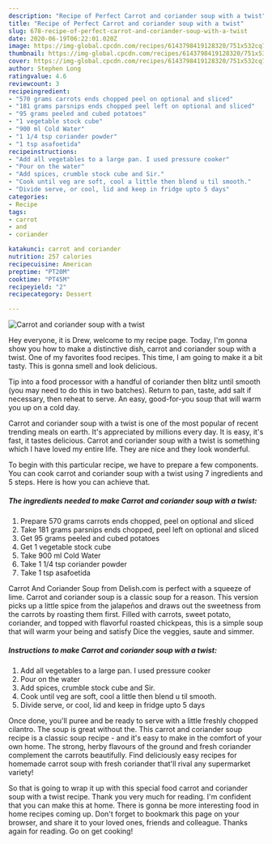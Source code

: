 ```yaml
---
description: "Recipe of Perfect Carrot and coriander soup with a twist"
title: "Recipe of Perfect Carrot and coriander soup with a twist"
slug: 678-recipe-of-perfect-carrot-and-coriander-soup-with-a-twist
date: 2020-06-19T06:22:01.020Z
image: https://img-global.cpcdn.com/recipes/6143798419128320/751x532cq70/carrot-and-coriander-soup-with-a-twist-recipe-main-photo.jpg
thumbnail: https://img-global.cpcdn.com/recipes/6143798419128320/751x532cq70/carrot-and-coriander-soup-with-a-twist-recipe-main-photo.jpg
cover: https://img-global.cpcdn.com/recipes/6143798419128320/751x532cq70/carrot-and-coriander-soup-with-a-twist-recipe-main-photo.jpg
author: Stephen Long
ratingvalue: 4.6
reviewcount: 3
recipeingredient:
- "570 grams carrots ends chopped peel on optional and sliced"
- "181 grams parsnips ends chopped peel left on optional and sliced"
- "95 grams peeled and cubed potatoes"
- "1 vegetable stock cube"
- "900 ml Cold Water"
- "1 1/4 tsp coriander powder"
- "1 tsp asafoetida"
recipeinstructions:
- "Add all vegetables to a large pan. I used pressure cooker"
- "Pour on the water"
- "Add spices, crumble stock cube and Sir."
- "Cook until veg are soft, cool a little then blend u til smooth."
- "Divide serve, or cool, lid and keep in fridge upto 5 days"
categories:
- Recipe
tags:
- carrot
- and
- coriander

katakunci: carrot and coriander 
nutrition: 257 calories
recipecuisine: American
preptime: "PT20M"
cooktime: "PT45M"
recipeyield: "2"
recipecategory: Dessert

---
```



![Carrot and coriander soup with a twist](https://img-global.cpcdn.com/recipes/6143798419128320/751x532cq70/carrot-and-coriander-soup-with-a-twist-recipe-main-photo.jpg)

Hey everyone, it is Drew, welcome to my recipe page. Today, I'm gonna show you how to make a distinctive dish, carrot and coriander soup with a twist. One of my favorites food recipes. This time, I am going to make it a bit tasty. This is gonna smell and look delicious.

Tip into a food processor with a handful of coriander then blitz until smooth (you may need to do this in two batches). Return to pan, taste, add salt if necessary, then reheat to serve. An easy, good-for-you soup that will warm you up on a cold day.

Carrot and coriander soup with a twist is one of the most popular of recent trending meals on earth. It's appreciated by millions every day. It is easy, it's fast, it tastes delicious. Carrot and coriander soup with a twist is something which I have loved my entire life. They are nice and they look wonderful.


To begin with this particular recipe, we have to prepare a few components. You can cook carrot and coriander soup with a twist using 7 ingredients and 5 steps. Here is how you can achieve that.

<!--inarticleads1-->

##### The ingredients needed to make Carrot and coriander soup with a twist:

1. Prepare 570 grams carrots ends chopped, peel on optional and sliced
1. Take 181 grams parsnips ends chopped, peel left on optional and sliced
1. Get 95 grams peeled and cubed potatoes
1. Get 1 vegetable stock cube
1. Take 900 ml Cold Water
1. Take 1 1/4 tsp coriander powder
1. Take 1 tsp asafoetida


Carrot And Coriander Soup from Delish.com is perfect with a squeeze of lime. Carrot and coriander soup is a classic soup for a reason. This version picks up a little spice from the jalapeños and draws out the sweetness from the carrots by roasting them first. Filled with carrots, sweet potato, coriander, and topped with flavorful roasted chickpeas, this is a simple soup that will warm your being and satisfy Dice the veggies, saute and simmer. 

<!--inarticleads2-->

##### Instructions to make Carrot and coriander soup with a twist:

1. Add all vegetables to a large pan. I used pressure cooker
1. Pour on the water
1. Add spices, crumble stock cube and Sir.
1. Cook until veg are soft, cool a little then blend u til smooth.
1. Divide serve, or cool, lid and keep in fridge upto 5 days


Once done, you&#39;ll puree and be ready to serve with a little freshly chopped cilantro. The soup is great without the. This carrot and coriander soup recipe is a classic soup recipe - and it&#39;s easy to make in the comfort of your own home. The strong, herby flavours of the ground and fresh coriander complement the carrots beautifully. Find deliciously easy recipes for homemade carrot soup with fresh coriander that&#39;ll rival any supermarket variety! 

So that is going to wrap it up with this special food carrot and coriander soup with a twist recipe. Thank you very much for reading. I'm confident that you can make this at home. There is gonna be more interesting food in home recipes coming up. Don't forget to bookmark this page on your browser, and share it to your loved ones, friends and colleague. Thanks again for reading. Go on get cooking!
